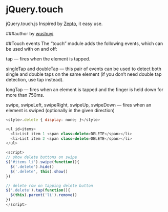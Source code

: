 # jQuery.touch

jQuery.touch.js Inspired by [Zepto](https://github.com/madrobby/zepto), it easy use.

###author by [wushuyi](https://github.com/wushuyi)

##Touch events
The “touch” module adds the following events, which can be used with on and off:

tap — fires when the element is tapped.

singleTap and doubleTap — this pair of events can be used to detect both single and double taps on the same element (if you don’t need double tap detection, use tap instead).

longTap — fires when an element is tapped and the finger is held down for more than 750ms.

swipe, swipeLeft, swipeRight, swipeUp, swipeDown — fires when an element is swiped (optionally in the given direction)



```javascript
<style>.delete { display: none; }</style>

<ul id=items>
  <li>List item 1 <span class=delete>DELETE</span></li>
  <li>List item 2 <span class=delete>DELETE</span></li>
</ul>

<script>
// show delete buttons on swipe
$('#items li').swipe(function(){
  $('.delete').hide()
  $('.delete', this).show()
})

// delete row on tapping delete button
$('.delete').tap(function(){
  $(this).parent('li').remove()
})
</script>
```